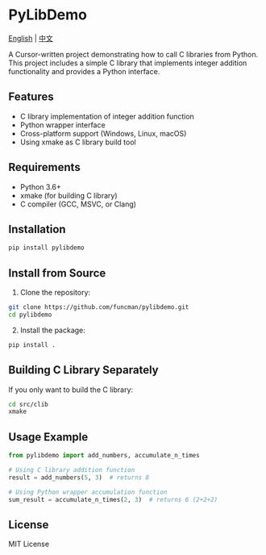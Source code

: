 # PyLibDemo

[English](README.md) | [中文](README.zh.md)

A Cursor-written project demonstrating how to call C libraries from Python. This project includes a simple C library that implements integer addition functionality and provides a Python interface.

## Features

- C library implementation of integer addition function
- Python wrapper interface
- Cross-platform support (Windows, Linux, macOS)
- Using xmake as C library build tool

## Requirements

- Python 3.6+
- xmake (for building C library)
- C compiler (GCC, MSVC, or Clang)

## Installation

```bash
pip install pylibdemo
```

## Install from Source

1. Clone the repository:
```bash
git clone https://github.com/funcman/pylibdemo.git
cd pylibdemo
```

2. Install the package:
```bash
pip install .
```

## Building C Library Separately

If you only want to build the C library:

```bash
cd src/clib
xmake
```

## Usage Example

```python
from pylibdemo import add_numbers, accumulate_n_times

# Using C library addition function
result = add_numbers(5, 3)  # returns 8

# Using Python wrapper accumulation function
sum_result = accumulate_n_times(2, 3)  # returns 6 (2+2+2)
```

## License

MIT License 